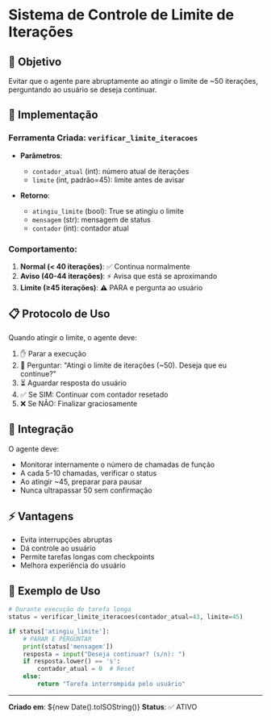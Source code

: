 # Sistema de Controle de Limite de Iterações

## 🎯 Objetivo
Evitar que o agente pare abruptamente ao atingir o limite de ~50 iterações, perguntando ao usuário se deseja continuar.

## 🔧 Implementação

### Ferramenta Criada: `verificar_limite_iteracoes`
- **Parâmetros**: 
  - `contador_atual` (int): número atual de iterações
  - `limite` (int, padrão=45): limite antes de avisar

- **Retorno**:
  - `atingiu_limite` (bool): True se atingiu o limite
  - `mensagem` (str): mensagem de status
  - `contador` (int): contador atual

### Comportamento:
1. **Normal (< 40 iterações)**: ✅ Continua normalmente
2. **Aviso (40-44 iterações)**: ⚡ Avisa que está se aproximando
3. **Limite (≥45 iterações)**: ⚠️ PARA e pergunta ao usuário

## 📋 Protocolo de Uso

Quando atingir o limite, o agente deve:
1. ✋ Parar a execução
2. 💬 Perguntar: "Atingi o limite de iterações (~50). Deseja que eu continue?"
3. ⏳ Aguardar resposta do usuário
4. ✅ Se SIM: Continuar com contador resetado
5. ❌ Se NÃO: Finalizar graciosamente

## 🧠 Integração

O agente deve:
- Monitorar internamente o número de chamadas de função
- A cada 5-10 chamadas, verificar o status
- Ao atingir ~45, preparar para pausar
- Nunca ultrapassar 50 sem confirmação

## ⚡ Vantagens
- Evita interrupções abruptas
- Dá controle ao usuário
- Permite tarefas longas com checkpoints
- Melhora experiência do usuário

## 📝 Exemplo de Uso

```python
# Durante execução de tarefa longa
status = verificar_limite_iteracoes(contador_atual=43, limite=45)

if status['atingiu_limite']:
    # PARAR E PERGUNTAR
    print(status['mensagem'])
    resposta = input("Deseja continuar? (s/n): ")
    if resposta.lower() == 's':
        contador_atual = 0  # Reset
    else:
        return "Tarefa interrompida pelo usuário"
```

---
**Criado em**: ${new Date().toISOString()}
**Status**: ✅ ATIVO
